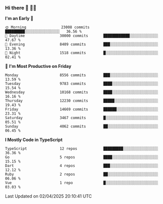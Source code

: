 ### Hi there 👋 🧑‍💻



<!--START_SECTION:waka-->
**I'm an Early 🐤** 

```text
🌞 Morning                23008 commits       █████████░░░░░░░░░░░░░░░░   36.56 % 
🌆 Daytime                30000 commits       ████████████░░░░░░░░░░░░░   47.67 % 
🌃 Evening                8409 commits        ███░░░░░░░░░░░░░░░░░░░░░░   13.36 % 
🌙 Night                  1518 commits        █░░░░░░░░░░░░░░░░░░░░░░░░   02.41 % 
```
📅 **I'm Most Productive on Friday** 

```text
Monday                   8556 commits        ███░░░░░░░░░░░░░░░░░░░░░░   13.59 % 
Tuesday                  9783 commits        ████░░░░░░░░░░░░░░░░░░░░░   15.54 % 
Wednesday                10168 commits       ████░░░░░░░░░░░░░░░░░░░░░   16.16 % 
Thursday                 12230 commits       █████░░░░░░░░░░░░░░░░░░░░   19.43 % 
Friday                   14669 commits       ██████░░░░░░░░░░░░░░░░░░░   23.31 % 
Saturday                 3467 commits        █░░░░░░░░░░░░░░░░░░░░░░░░   05.51 % 
Sunday                   4062 commits        ██░░░░░░░░░░░░░░░░░░░░░░░   06.45 % 
```


**I Mostly Code in TypeScript** 

```text
TypeScript               12 repos            █████████░░░░░░░░░░░░░░░░   36.36 % 
Go                       5 repos             ████░░░░░░░░░░░░░░░░░░░░░   15.15 % 
Dart                     4 repos             ███░░░░░░░░░░░░░░░░░░░░░░   12.12 % 
Ruby                     2 repos             ██░░░░░░░░░░░░░░░░░░░░░░░   06.06 % 
Vue                      1 repo              █░░░░░░░░░░░░░░░░░░░░░░░░   03.03 % 
```




 Last Updated on 02/04/2025 20:10:41 UTC
<!--END_SECTION:waka-->


